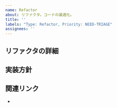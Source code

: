 ```yaml
---
name: Refactor
about: リファクタ。コードの最適化。
title: ''
labels: "Type: Refactor, Priority: NEED-TRIAGE"
assignees: ''
---
```


## リファクタの詳細

## 実装方針

## 関連リンク
<!--  slack等のリンクを載せてください。 -->
-
